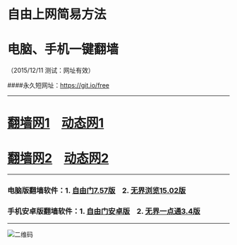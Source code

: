 # 自由上网简易方法
# 电脑、手机一键翻墙
（2015/12/11 测试：网址有效）

####永久短网址：https://git.io/free

***

# <a href="https://d2dfiggdyw59ja.cloudfront.net/fq01.php?id=1" target="_blank">翻墙网1</a>&nbsp;&nbsp;&nbsp;&nbsp;<a href="https://d3m46d2jzf4cww.cloudfront.net/dtwdl01.php/1211" target="_blank">动态网1</a>

# <a href="https://d1lg90hzkmshdt.cloudfront.net/fq01.php?id=2" target="_blank">翻墙网2</a>&nbsp;&nbsp;&nbsp;&nbsp;<a href="https://d1lg90hzkmshdt.cloudfront.net/dtwdl0.php/1211" target="_blank">动态网2</a>

***

### 电脑版翻墙软件：1. <a href="https://d15hy8raybs179.cloudfront.net/fgget.php?fid=fg757p.zip" target="_blank">自由门7.57版</a>&nbsp;&nbsp;&nbsp;&nbsp;2. <a href="https://d15hy8raybs179.cloudfront.net/fgget.php?fid=u1502.zip" target="_blank">无界浏览15.02版</a>

### 手机安卓版翻墙软件：1. <a href="https://d15hy8raybs179.cloudfront.net/fgget.php?fid=fgma32.apk" target="_blank">自由门安卓版</a>&nbsp;&nbsp;&nbsp;&nbsp;2. <a href="https://d15hy8raybs179.cloudfront.net/fgget.php?fid=um3.4.apk" target="_blank">无界一点通3.4版</a>

***

![二维码](https://d15hy8raybs179.cloudfront.net/pic/yjfq0.png)
